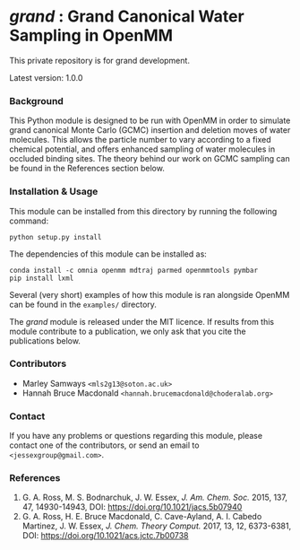 # _grand_ : Grand Canonical Water Sampling in OpenMM

This private repository is for grand development.

Latest version: 1.0.0

### Background

This Python module is designed to be run with OpenMM in order to simulate grand
canonical Monte Carlo (GCMC) insertion and deletion moves of water molecules.
This allows the particle number to vary according to a fixed chemical
potential, and offers enhanced sampling of water molecules in occluded
binding sites.
The theory behind our work on GCMC sampling can be found in the References
section below.

### Installation & Usage

This module can be installed from this directory by running the following
command:

```commandline
python setup.py install
```

The dependencies of this module can be installed as:

```commandline
conda install -c omnia openmm mdtraj parmed openmmtools pymbar
pip install lxml
```

Several (very short) examples of how this module is ran alongside OpenMM can be found in
the `examples/` directory.

The _grand_ module is released under the MIT licence. If results from this
module contribute to a publication, we only ask that you cite the
publications below.

### Contributors

- Marley Samways `<mls2g13@soton.ac.uk>`
- Hannah Bruce Macdonald `<hannah.brucemacdonald@choderalab.org>`

### Contact

If you have any problems or questions regarding this module, please contact
one of the contributors, or send an email to `<jessexgroup@gmail.com>`.

### References

1. G. A. Ross, M. S. Bodnarchuk, J. W. Essex, _J. Am. Chem. Soc._ 2015, 
137, 47, 14930-14943, DOI: https://doi.org/10.1021/jacs.5b07940
2. G. A. Ross, H. E. Bruce Macdonald, C. Cave-Ayland, A. I. Cabedo
Martinez, J. W. Essex, _J. Chem. Theory Comput._ 2017, 13, 12, 6373-6381, DOI:
https://doi.org/10.1021/acs.jctc.7b00738
